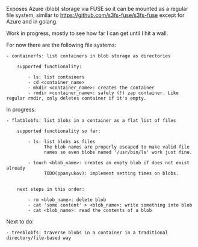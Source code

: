 Exposes Azure (blob) storage via FUSE so it can be mounted
as a regular file system, similar to https://github.com/s3fs-fuse/s3fs-fuse
except for Azure and in golang.

Work in progress, mostly to see how far I can get until I
hit a wall.

For now there are the following file systems:

```
- containerfs: list containers in blob storage as directories

    supported functionality:
    
        - ls: list containers
        - cd <container_name>
        - mkdir <container_name>: creates the container
        - rmdir <container_name>: safely (!) zap container. Like regular rmdir, only deletes container if it's empty.

```


In progress:

```
- flatblobfs: list blobs in a container as a flat list of files

    supported functionality so far:
    
        - ls: list blobs as files
              The blob names are properly escaped to make valid file
              names so even blobs named '/usr/bin/ls' work just fine.

        - touch <blob_name>: creates an empty blob if does not exist already
              TODO(ppanyukov): implement setting times on blobs.


    next steps in this order:

        - rm <blob_name>: delete blob
        - cat 'some content' > <blob_name>: write something into blob
        - cat <blob_name>: read the contents of a blob
```


Next to do:

```
- treeblobfs: traverse blobs in a container in a traditional directory/file-based way
```

